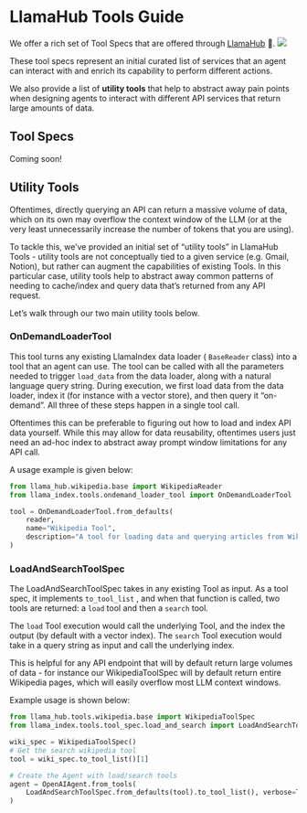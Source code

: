 # LlamaHub Tools Guide

We offer a rich set of Tool Specs that are offered through [LlamaHub](https://llamahub.ai/) 🦙.
![](/_static/data_connectors/llamahub.png)

These tool specs represent an initial curated list of services that an agent can interact with and enrich its capability to perform different actions.

We also provide a list of **utility tools** that help to abstract away pain points when designing agents to interact with different API services that return large amounts of data.

## Tool Specs

Coming soon!

## Utility Tools

Oftentimes, directly querying an API can return a massive volume of data, which on its own may overflow the context window of the LLM (or at the very least unnecessarily increase the number of tokens that you are using).

To tackle this, we’ve provided an initial set of “utility tools” in LlamaHub Tools - utility tools are not conceptually tied to a given service (e.g. Gmail, Notion), but rather can augment the capabilities of existing Tools. In this particular case, utility tools help to abstract away common patterns of needing to cache/index and query data that’s returned from any API request.

Let’s walk through our two main utility tools below.

### OnDemandLoaderTool

This tool turns any existing LlamaIndex data loader ( `BaseReader` class) into a tool that an agent can use. The tool can be called with all the parameters needed to trigger `load_data` from the data loader, along with a natural language query string. During execution, we first load data from the data loader, index it (for instance with a vector store), and then query it “on-demand”. All three of these steps happen in a single tool call.

Oftentimes this can be preferable to figuring out how to load and index API data yourself. While this may allow for data reusability, oftentimes users just need an ad-hoc index to abstract away prompt window limitations for any API call.

A usage example is given below:

```python
from llama_hub.wikipedia.base import WikipediaReader
from llama_index.tools.ondemand_loader_tool import OnDemandLoaderTool

tool = OnDemandLoaderTool.from_defaults(
    reader,
    name="Wikipedia Tool",
    description="A tool for loading data and querying articles from Wikipedia",
)
```

### LoadAndSearchToolSpec

The LoadAndSearchToolSpec takes in any existing Tool as input. As a tool spec, it implements `to_tool_list` , and when that function is called, two tools are returned: a `load` tool and then a `search` tool.

The `load` Tool execution would call the underlying Tool, and the index the output (by default with a vector index). The `search` Tool execution would take in a query string as input and call the underlying index.

This is helpful for any API endpoint that will by default return large volumes of data - for instance our WikipediaToolSpec will by default return entire Wikipedia pages, which will easily overflow most LLM context windows.

Example usage is shown below:

```python
from llama_hub.tools.wikipedia.base import WikipediaToolSpec
from llama_index.tools.tool_spec.load_and_search import LoadAndSearchToolSpec

wiki_spec = WikipediaToolSpec()
# Get the search wikipedia tool
tool = wiki_spec.to_tool_list()[1]

# Create the Agent with load/search tools
agent = OpenAIAgent.from_tools(
    LoadAndSearchToolSpec.from_defaults(tool).to_tool_list(), verbose=True
)
```
